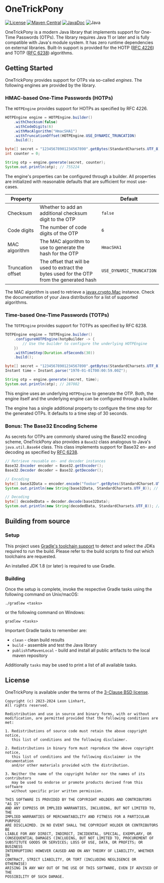 # OneTrickPony 

[![License](https://img.shields.io/badge/license-BSD-blue.svg?style=for-the-badge&label=License)](https://github.com/Osmerion/OneTrickPony/blob/master/LICENSE)
[![Maven Central](https://img.shields.io/maven-central/v/com.osmerion.onetrickpony/onetrickpony.svg?style=for-the-badge&label=Maven%20Central)](https://maven-badges.herokuapp.com/maven-central/com.osmerion.onetrickpony/onetrickpony)
[![JavaDoc](https://img.shields.io/maven-central/v/com.osmerion.onetrickpony/onetrickpony.svg?style=for-the-badge&label=JavaDoc&color=blue)](https://javadoc.io/doc/com.osmerion.onetrickpony/onetrickpony)
![Java](https://img.shields.io/badge/Java-11-green.svg?style=for-the-badge&color=b07219&logo=java)

OneTrickPony is a modern Java library that implements support for One-Time
Passwords (OTPs). The library requires Java 11 or later and is fully compatible
with Java's module system. It has zero runtime dependencies on external
libraries. Built-In support is provided for the HOTP ([RFC&nbsp;4226](https://www.rfc-editor.org/rfc/rfc4226))
and TOTP ([RFC&nbsp;6238](https://www.rfc-editor.org/rfc/rfc6238)) algorithms.


## Getting Started

OneTrickPony provides support for OTPs via so-called _engines_.
The following engines are provided by the library.

### HMAC-based One-Time Passwords (HOTPs)

The `HOTPEngine` provides support for HOTPs as specified by RFC&nbsp;4226.

```java
HOTPEngine engine = HOTPEngine.builder()
    .withChecksum(false)
    .withCodeDigits(6)
    .withMacAlgorithm("HmacSHA1")
    .withTruncationOffset(HOTPEngine.USE_DYNAMIC_TRUNCATION)
    .build();

byte[] secret = "12345678901234567890".getBytes(StandardCharsets.UTF_8);
int counter = 0;

String otp = engine.generate(secret, counter);
System.out.println(otp); // 755224
```

The engine's properties can be configured through a builder. All properties are
initialized with reasonable defaults that are sufficient for most use-cases.

| Property          |                                                                                            | Default                  |
|-------------------|--------------------------------------------------------------------------------------------|--------------------------|
| Checksum          | Whether to add an additional checksum digit to the OTP                                     | `false`                  |
| Code digits       | The number of code digits of the OTP                                                       | `6`                      |
| MAC algorithm     | The MAC algorithm to use to generate the hash for the OTP                                  | `HmacSHA1`               |
| Truncation offset | The offset that will be used to extract the bytes used for the OTP from the generated hash | `USE_DYNAMIC_TRUNCATION` |

The MAC algorithm is used to retrieve a [javax.crypto.Mac](https://docs.oracle.com/en/java/javase/11/docs/api/java.base/javax/crypto/Mac.html)
instance. Check the documentation of your Java distribution for a list of
supported algorithms.


### Time-based One-Time Passwords (TOTPs)

The `TOTPEngine` provides support for TOTPs as specified by RFC&nbsp;6238.

```java
TOTPEngine engine = TOTPEngine.builder()
    .configureHOTPEngine(hotpBuilder -> {
        // Use the builder to configure the underlying HOTPEngine
    })
    .withTimeStep(Duration.ofSeconds(30))
    .build();

byte[] secret = "12345678901234567890".getBytes(StandardCharsets.UTF_8);
Instant time = Instant.parse("1970-01-01T00:00:59.00Z");

String otp = engine.generate(secret, time);
System.out.println(otp); // 287082
```

This engine uses an underlying `HOTPEngine` to generate the OTP. Both, the
engine itself and the underlying engine can be configured through a builder.

The engine has a single additional property to configure the time step for the
generated OTPs. It defaults to a time step of 30&nbsp;seconds.


### Bonus: The Base32 Encoding Scheme

As secrets for OTPs are commonly shared using the Base32 encoding scheme,
OneTrickPony also provides a `Base32` class analogous to Java's
`java.util.Base64` class. This class implements support for Base32 en- and
decoding as specified by [RFC&nbsp;6238](https://www.rfc-editor.org/rfc/rfc4648).

```java
// Retrieve reusable en- and decoder instances
Base32.Encoder encoder = Base32.getEncoder();
Base32.Decoder decoder = Base32.getDecoder();

// Encoding
byte[] base32Data = encoder.encode("foobar".getBytes(StandardCharset.UTF_8));
System.out.println(new String(base32Data, StandardCharsets.UTF_8)); // MZXW6YTBOI======

// Decoding
byte[] decodedData = decoder.decode(base32Data);
System.out.println(new String(decodedData, StandardCharsets.UTF_8)); // foobar
```


## Building from source

### Setup

This project uses [Gradle's toolchain support](https://docs.gradle.org/current/userguide/toolchains.html)
to detect and select the JDKs required to run the build. Please refer to the
build scripts to find out which toolchains are requested.

An installed JDK 1.8 (or later) is required to use Gradle.

### Building

Once the setup is complete, invoke the respective Gradle tasks using the
following command on Unix/macOS:

    ./gradlew <tasks>

or the following command on Windows:

    gradlew <tasks>

Important Gradle tasks to remember are:
- `clean`                   - clean build results
- `build`                   - assemble and test the Java library
- `publishToMavenLocal`     - build and install all public artifacts to the
                              local maven repository

Additionally `tasks` may be used to print a list of all available tasks.


## License

OneTrickPony is available under the terms of the [3-Clause BSD license](https://spdx.org/licenses/BSD-3-Clause.html).

```
Copyright (c) 2023-2024 Leon Linhart,
All rights reserved.

Redistribution and use in source and binary forms, with or without
modification, are permitted provided that the following conditions are met:

1. Redistributions of source code must retain the above copyright notice,
   this list of conditions and the following disclaimer.

2. Redistributions in binary form must reproduce the above copyright notice,
   this list of conditions and the following disclaimer in the documentation
   and/or other materials provided with the distribution.

3. Neither the name of the copyright holder nor the names of its contributors
   may be used to endorse or promote products derived from this software
   without specific prior written permission.

THIS SOFTWARE IS PROVIDED BY THE COPYRIGHT HOLDERS AND CONTRIBUTORS "AS IS"
AND ANY EXPRESS OR IMPLIED WARRANTIES, INCLUDING, BUT NOT LIMITED TO, THE
IMPLIED WARRANTIES OF MERCHANTABILITY AND FITNESS FOR A PARTICULAR PURPOSE
ARE DISCLAIMED. IN NO EVENT SHALL THE COPYRIGHT HOLDER OR CONTRIBUTORS BE
LIABLE FOR ANY DIRECT, INDIRECT, INCIDENTAL, SPECIAL, EXEMPLARY, OR
CONSEQUENTIAL DAMAGES (INCLUDING, BUT NOT LIMITED TO, PROCUREMENT OF
SUBSTITUTE GOODS OR SERVICES; LOSS OF USE, DATA, OR PROFITS; OR BUSINESS
INTERRUPTION) HOWEVER CAUSED AND ON ANY THEORY OF LIABILITY, WHETHER IN
CONTRACT, STRICT LIABILITY, OR TORT (INCLUDING NEGLIGENCE OR OTHERWISE)
ARISING IN ANY WAY OUT OF THE USE OF THIS SOFTWARE, EVEN IF ADVISED OF THE
POSSIBILITY OF SUCH DAMAGE.
```